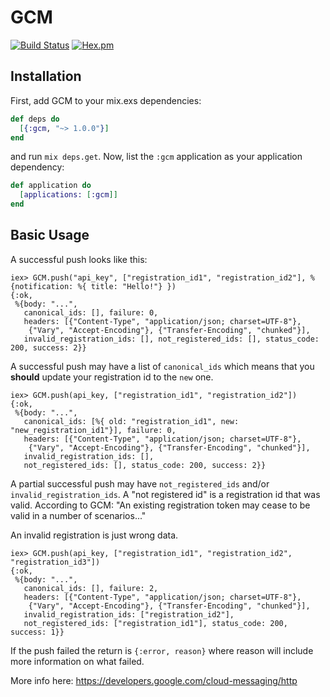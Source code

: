 # GCM

[![Build Status](https://travis-ci.org/carnivalmobile/gcm.svg?branch=master)](https://travis-ci.org/carnivalmobile/gcm) [![Hex.pm](https://img.shields.io/hexpm/v/gcm.svg?style=flat-square)](https://hex.pm/packages/gcm)

## Installation

First, add GCM to your mix.exs dependencies:

```elixir
def deps do
  [{:gcm, "~> 1.0.0"}]
end
```

and run `mix deps.get`. Now, list the `:gcm` application as your application dependency:

```elixir
def application do
  [applications: [:gcm]]
end
```

## Basic Usage

A successful push looks like this:

```
iex> GCM.push("api_key", ["registration_id1", "registration_id2"], %{notification: %{ title: "Hello!"} })
{:ok,
 %{body: "...",
   canonical_ids: [], failure: 0,
   headers: [{"Content-Type", "application/json; charset=UTF-8"},
    {"Vary", "Accept-Encoding"}, {"Transfer-Encoding", "chunked"}],
   invalid_registration_ids: [], not_registered_ids: [], status_code: 200, success: 2}}
```

A successful push may have a list of `canonical_ids` which means that you **should** update your registration id to the `new` one.

```
iex> GCM.push(api_key, ["registration_id1", "registration_id2"])
{:ok,
 %{body: "...",
   canonical_ids: [%{ old: "registration_id1", new: "new_registration_id1"}], failure: 0,
   headers: [{"Content-Type", "application/json; charset=UTF-8"},
    {"Vary", "Accept-Encoding"}, {"Transfer-Encoding", "chunked"}],
   invalid_registration_ids: [],
   not_registered_ids: [], status_code: 200, success: 2}}
```

A partial successful push may have `not_registered_ids` and/or `invalid_registration_ids`.
A "not registered id" is a registration id that was valid. According to GCM: "An existing registration token may cease to be valid in a number of scenarios..."

An invalid registration is just wrong data.

```
iex> GCM.push(api_key, ["registration_id1", "registration_id2", "registration_id3"])
{:ok,
 %{body: "...",
   canonical_ids: [], failure: 2,
   headers: [{"Content-Type", "application/json; charset=UTF-8"},
    {"Vary", "Accept-Encoding"}, {"Transfer-Encoding", "chunked"}],
   invalid_registration_ids: ["registration_id2"],
   not_registered_ids: ["registration_id1"], status_code: 200, success: 1}}
```

If the push failed the return is `{:error, reason}` where reason will include more information on what failed.

More info here: https://developers.google.com/cloud-messaging/http

